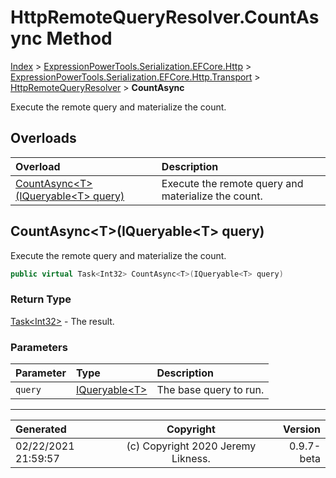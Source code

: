 ﻿# HttpRemoteQueryResolver.CountAsync Method

[Index](../index.md) > [ExpressionPowerTools.Serialization.EFCore.Http](ExpressionPowerTools.Serialization.EFCore.Http.a.md) > [ExpressionPowerTools.Serialization.EFCore.Http.Transport](ExpressionPowerTools.Serialization.EFCore.Http.Transport.n.md) > [HttpRemoteQueryResolver](ExpressionPowerTools.Serialization.EFCore.Http.Transport.HttpRemoteQueryResolver.cs.md) > **CountAsync**

Execute the remote query and materialize the count.

## Overloads

| Overload | Description |
| :-- | :-- |
| [CountAsync&lt;T>(IQueryable&lt;T> query)](#countasynctiqueryablet-query) | Execute the remote query and materialize the count. |
## CountAsync&lt;T>(IQueryable&lt;T> query)

Execute the remote query and materialize the count.

```csharp
public virtual Task<Int32> CountAsync<T>(IQueryable<T> query)
```

### Return Type

 [Task&lt;Int32>](https://docs.microsoft.com/dotnet/api/system.threading.tasks.task-1)  - The result.

### Parameters

| Parameter | Type | Description |
| :-- | :-- | :-- |
| `query` | [IQueryable&lt;T>](https://docs.microsoft.com/dotnet/api/system.linq.iqueryable-1) | The base query to run. |



---

| Generated | Copyright | Version |
| :-- | :-: | --: |
| 02/22/2021 21:59:57 | (c) Copyright 2020 Jeremy Likness. | 0.9.7-beta |
